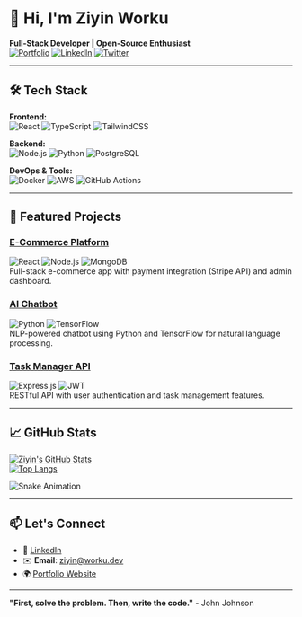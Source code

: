 # 👋 Hi, I'm Ziyin Worku

**Full-Stack Developer | Open-Source Enthusiast**  
[![Portfolio](https://img.shields.io/badge/🌐-Portfolio-blue)](https://ziyinworku.dev)
[![LinkedIn](https://img.shields.io/badge/🔗-LinkedIn-0A66C2)](https://linkedin.com/in/ziyinworku)
[![Twitter](https://img.shields.io/badge/🐦-Twitter-1DA1F2)](https://twitter.com/ziyinworku)

---

## 🛠️ Tech Stack

**Frontend:**  
![React](https://img.shields.io/badge/React-61DAFB?logo=react&logoColor=black)
![TypeScript](https://img.shields.io/badge/TypeScript-3178C6?logo=typescript&logoColor=white)
![TailwindCSS](https://img.shields.io/badge/Tailwind_CSS-06B6D4?logo=tailwind-css)

**Backend:**  
![Node.js](https://img.shields.io/badge/Node.js-339933?logo=node.js&logoColor=white)
![Python](https://img.shields.io/badge/Python-3776AB?logo=python&logoColor=white)
![PostgreSQL](https://img.shields.io/badge/PostgreSQL-4169E1?logo=postgresql&logoColor=white)

**DevOps & Tools:**  
![Docker](https://img.shields.io/badge/Docker-2496ED?logo=docker&logoColor=white)
![AWS](https://img.shields.io/badge/AWS-232F3E?logo=amazon-aws)
![GitHub Actions](https://img.shields.io/badge/GitHub_Actions-2088FF?logo=github-actions)

---

## 🚀 Featured Projects

### [E-Commerce Platform](https://github.com/ziyinworku/ecommerce)
![React](https://img.shields.io/badge/-React-61DAFB) ![Node.js](https://img.shields.io/badge/-Node.js-339933) ![MongoDB](https://img.shields.io/badge/-MongoDB-47A248)  
Full-stack e-commerce app with payment integration (Stripe API) and admin dashboard.

### [AI Chatbot](https://github.com/ziyinworku/ai-chatbot)
![Python](https://img.shields.io/badge/-Python-3776AB) ![TensorFlow](https://img.shields.io/badge/-TensorFlow-FF6F00)  
NLP-powered chatbot using Python and TensorFlow for natural language processing.

### [Task Manager API](https://github.com/ziyinworku/task-manager-api)
![Express.js](https://img.shields.io/badge/-Express.js-000000) ![JWT](https://img.shields.io/badge/-JWT-000000)  
RESTful API with user authentication and task management features.

---

## 📈 GitHub Stats

[![Ziyin's GitHub Stats](https://github-readme-stats.vercel.app/api?username=ziyinworku&show_icons=true&theme=dark)](https://github.com/ziyinworku)  
[![Top Langs](https://github-readme-stats.vercel.app/api/top-langs/?username=ziyinworku&layout=compact&theme=dark)](https://github.com/ziyinworku)

![Snake Animation](https://github.com/ziyinworku/ziyinworku/blob/output/github-contribution-grid-snake.svg)

---

## 📫 Let's Connect

- 💼 [LinkedIn](https://linkedin.com/in/ziyinworku)  
- ✉️ **Email**: ziyin@worku.dev  
- 🌍 [Portfolio Website](https://ziyinworku.dev)  

---

**"First, solve the problem. Then, write the code."** - John Johnson  

